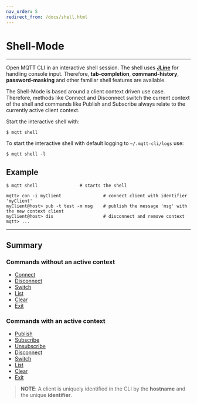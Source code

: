 ```yaml
---
nav_order: 5
redirect_from: /docs/shell.html
---
```


# Shell-Mode
***

Open MQTT CLI in an interactive shell session.
The shell uses **[JLine](https://github.com/jline/jline3)** for handling console input.
Therefore, **tab-completion**, **command-history**, **password-masking** and other familiar shell features are available.

The Shell-Mode is based around a client context driven use case.
Therefore, methods like Connect and Disconnect switch the current context of the shell and commands like Publish and Subscribe always relate to the currently active client context.

Start the interactive shell with:
```
$ mqtt shell
```

To start the interactive shell with default logging to ``~/.mqtt-cli/logs`` use:
```
$ mqtt shell -l
```

## Example

```
$ mqtt shell                # starts the shell

mqtt> con -i myClient                # connect client with identifier 'myClient'
myClient@host> pub -t test -m msg    # publish the message 'msg' with the new context client
myClient@host> dis                   # disconnect and remove context
mqtt> ...
```

***

## Summary

### Commands **without** an active context

* [Connect](shell/connect.md)
* [Disconnect](shell/disconnect.md)
* [Switch](shell/switch.md)
* [List](shell/list.md)
* [Clear](shell/clear.md)
* [Exit](shell/exit.md)

### Commands **with** an active context

* [Publish](shell/publish.md)
* [Subscribe](shell/subscribe.md)
* [Unsubscribe](shell/unsubscribe.md)
* [Disconnect](shell/disconnect.md)
* [Switch](shell/switch.md)
* [List](shell/list.md)
* [Clear](shell/clear.md)
* [Exit](shell/exit.md)



> **NOTE**: A client is uniquely identified in the CLI by the **hostname** and the unique **identifier**.
















